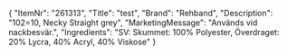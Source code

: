 {
  "ItemNr": "261313",
  "Title": "test",
  "Brand": "Rehband",
  "Description": "102=10, Necky Straight grey",
  "MarketingMessage": "Används vid nackbesvär.",
  "Ingredients": "SV: Skummet:  100% Polyester, Överdraget: 20% Lycra, 40% Acryl, 40% Viskose"
}